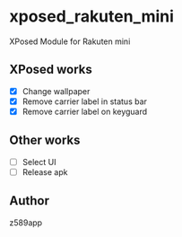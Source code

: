 # xposed_rakuten_mini
XPosed Module for Rakuten mini

## XPosed works
- [x] Change wallpaper
- [x] Remove carrier label in status bar
- [x] Remove carrier label on keyguard

## Other works
- [ ] Select UI
- [ ] Release apk

## Author
z589app

